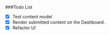 ###Todo List

* [x] Test content model
* [x] Render submitted content on the Dashboard.
* [x] Refactor UI
